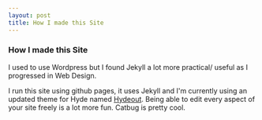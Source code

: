 ```yaml
---
layout: post
title: How I made this Site
---
```


### How I made this Site

I used to use Wordpress but I found Jekyll a lot more practical/ useful as I progressed in Web Design.

I run this site using github pages, it uses Jekyll and I'm currently using an updated theme for Hyde named [Hydeout](https://github.com/fongandrew/hydeout). Being able to edit every aspect of your site freely is a lot more fun. Catbug is pretty cool.

